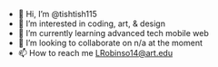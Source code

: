 - 👋 Hi, I’m @tishtish115
- 👀 I’m interested in coding, art, & design
- 🌱 I’m currently learning advanced tech mobile web
- 💞️ I’m looking to collaborate on n/a at the moment
- 📫 How to reach me LRobinso14@art.edu

<!---
tishtish115/tishtish115 is a ✨ special ✨ repository because its `README.md` (this file) appears on your GitHub profile.
You can click the Preview link to take a look at your changes.
--->

